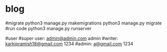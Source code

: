 # blog
#migrate
python3 manage.py makemigrations
python3 manage.py migrate
#run code
python3 manage.py runserver

#user
#super user:
admin@admin.com
admin
#writer:
karkipramish18@gmail.com
1234
#admin:
a@gmail.com
1234
